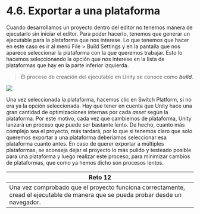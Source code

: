 # 4.6. Exportar a una plataforma

Cuando desarrollamos un proyecto dentro del editor no tenemos manera de
ejecutarlo sin iniciar el editor. Para poder hacerlo, tenemos que
generar un ejecutable para la plataforma que nos interese. Lo que
tenemos que hacer en este caso es ir al menú File \> Build Settings y en
la pantalla que nos aparece seleccionar la plataforma con la que
queremos trabajar. Esto lo hacemos seleccionando la opción que nos
interese en la lista de plataformas que hay en la parte inferior
izquierda.

> El proceso de creación del ejecutable en Unity se conoce como
> **_build_**.

![](images/part4/build_settings.png)

Una vez seleccionada la plataforma, hacemos clic en Switch Platform, si
no era ya la opción seleccionada. Hay que tener en cuenta que Unity hace
una gran cantidad de optimizaciones internas por cada _asset_ según la
plataforma. Por este motivo, cada vez que cambiemos de plataforma, Unity
lanzará un proceso que puede ser bastante lento. De hecho, cuanto más
complejo sea el proyecto, más tardará, por lo que si tenemos claro que
solo queremos exportar a una plataforma deberíamos seleccionar esa
plataforma cuanto antes. En caso de querer exportar a múltiples
plataformas, se aconseja dejar el proyecto lo más pulido y testeado
posible para una plataforma y luego realizar este proceso, para
minimizar cambios de plataformas, que como ya hemos dicho son procesos
lentos.

| **Reto 12**                                                                                                                      |
| -------------------------------------------------------------------------------------------------------------------------------- |
| Una vez comprobado que el proyecto funciona correctamente, cread el ejecutable de manera que se pueda probar desde un navegador. |
